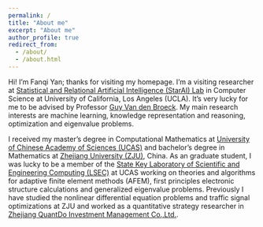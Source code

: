 ```yaml
---
permalink: /
title: "About me"
excerpt: "About me"
author_profile: true
redirect_from: 
  - /about/
  - /about.html
---
```


Hi! I’m Fanqi Yan; thanks for visiting my homepage. 
I’m a visiting researcher at [Statistical and Relational Artificial Intelligence (StarAI) Lab](http://starai.cs.ucla.edu/members/) in Computer Science at University of California, Los Angeles (UCLA). It’s very lucky for me to be advised by Professor [Guy Van den Broeck](http://web.cs.ucla.edu/~guyvdb/). My main research interests are machine learning, knowledge representation and reasoning, optimization and eigenvalue problems.

I received my master’s degree in Computational Mathematics at [University of Chinese Academy of Sciences (UCAS)](http://www.amss.ac.cn/) and bachelor’s degree in Mathematics at [Zhejiang University (ZJU)](http://www.math.zju.edu.cn/), China. As an graduate student, I was lucky to be a member of the [State Key Laboratory of Scientific and Engineering Computing (LSEC)](http://lsec.cc.ac.cn/) at UCAS working on theories and algorithms for adaptive finite element methods (AFEM), first principles electronic structure calculations and generalized eigenvalue problems. Previously I have studied the nonlinear differential equation problems and traffic signal optimizations at ZJU and worked as a quantitative strategy researcher in [Zhejiang QuantDo Investment Management Co.,Ltd.](https://www.linkedin.com/company/zhejiang-quantdo-investment-co--ltd-/about/).



